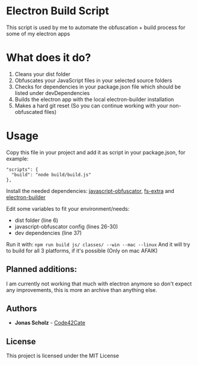 # Electron Build Script

This script is used by me to automate the obfuscation + build process for some of my electron apps

# What does it do?

1. Cleans your dist folder
2. Obfuscates your JavaScript files in your selected source folders
3. Checks for dependencies in your package.json file which should be listed under devDependencies
4. Builds the electron app with the local electron-builder installation
5. Makes a hard git reset (So you can continue working with your non-obfuscated files)


# Usage

Copy this file in your project and add it as script in your package.json, for example: 
```
"scripts": {
  "build": "node build/build.js"
},
```
Install the needed dependencies: [javascript-obfuscator](https://github.com/javascript-obfuscator/javascript-obfuscator/), [fs-extra](https://github.com/jprichardson/node-fs-extra) and [electron-builder](https://github.com/electron-userland/electron-builder)

Edit some variables to fit your environment/needs: 
  - dist folder (line 6)
  - javascript-obfuscator config (lines 26-30)
  - dev dependencies (line 37)
  
Run it with: `npm run build js/ classes/ --win --mac --linux`
And it will try to build for all 3 platforms, if it's possible (Only on mac AFAIK)


## Planned additions:
I am currently not working that much with electron anymore so don't expect any improvements, this is more an archive than anything else.

## Authors
* **Jonas Scholz** - [Code42Cate](https://github.com/Code42Cate)

## License

This project is licensed under the MIT License

